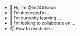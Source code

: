 - 👋 Hi, I’m @Im2451soon
- 👀 I’m interested in ...
- 🌱 I’m currently learning ...
- 💞️ I’m looking to collaborate on ...
- 📫 How to reach me ...

<!---
Im2451soon/Im2451soon is a ✨ special ✨ repository because its `README.md` (this file) appears on your GitHub profile.
You can click the Preview link to take a look at your changes.
--->
